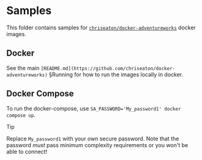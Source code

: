# Samples
This folder contains samples for [`chriseaton/docker-adventureworks`](https://github.com/chriseaton/docker-adventureworks)
docker images.

## Docker
See the main `[README.md](https://github.com/chriseaton/docker-adventureworks)` §Running for how to run the images
locally in docker.

## Docker Compose
To run the docker-compose, use `SA_PASSWORD='My_password1' docker compose up`.

> [!TIP]
> Replace `My_password1` with your own secure password. Note that the password *must* pass minimum complexity requirements
or you won't be able to connect!
